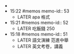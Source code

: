 -
- 15:22 #memos
  memo-id:: 53
	- LATER  apa 格式
- 15:21 #memos
  memo-id:: 52
	- LATER  吃飯錢 250
- 15:18 #memos
  memo-id:: 51
	- LATER  語文演練 范進中舉
	- LATER  英文考卷，講義